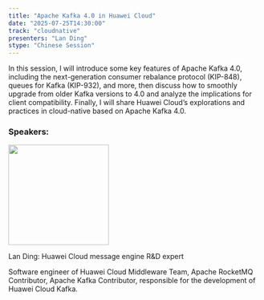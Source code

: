 ```yaml
---
title: "Apache Kafka 4.0 in Huawei Cloud"
date: "2025-07-25T14:30:00"
track: "cloudnative"
presenters: "Lan Ding"
stype: "Chinese Session"
---
```


In this session, I will introduce some key features of Apache Kafka 4.0, including the next-generation consumer rebalance protocol (KIP-848), queues for Kafka (KIP-932), and more, then discuss how to smoothly upgrade from older Kafka versions to 4.0 and analyze the implications for client compatibility. Finally, I will share Huawei Cloud’s explorations and practices in cloud-native based on Apache Kafka 4.0.

### Speakers:


<img src="https://sessionize.com/image/1797-400o400o1-SXw7AkzP9sW9VsRkFiQ9gT.jpg" width="200" /><br/>

Lan Ding: Huawei Cloud message engine R&D expert

Software engineer of Huawei Cloud Middleware Team, Apache RocketMQ Contributor, Apache Kafka Contributor, responsible for the development of Huawei Cloud Kafka.